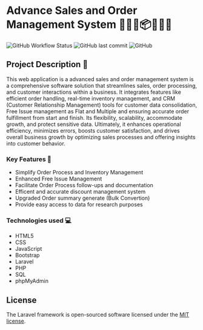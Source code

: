 # Advance Sales and Order Management System 🧑🏻‍💼📦💵🤝🏻

![GitHub Workflow Status](https://img.shields.io/github/workflow/status/user/repository/CI?style=flat-square)
![GitHub last commit](https://img.shields.io/github/last-commit/user/repository?style=flat-square)
![GitHub](https://img.shields.io/github/license/user/repository?style=flat-square)


## Project Description 📝

This web application is a advanced sales and order management system is a comprehensive software solution that streamlines sales, order processing, and customer interactions within a business. It integrates features like efficient order handling, real-time inventory management, and CRM (Customer Relationship Management) tools for customer data consolidation, Free Issue management as Flat and Multiple and ensuring accurate order fulfillment from start and finish. Its flexibility, scalability, accommodate growth, and protect sensitive data. Ultimately, it enhances operational efficiency, minimizes errors, boosts customer satisfaction, and drives overall business growth by optimizing sales processes and offering insights into customer behavior.


### Key Features 🔑

- Simplify Order Process and Inventory Management
- Enhanced Free Issue Management
- Facilitate Order Process follow-ups and documentation
- Efficent and accurate discount management system
- Upgraded Order summary generate (Bulk Convertion) 
- Provide easy access to data for research purposes


### Technologies used 💻

- HTML5
- CSS
- JavaScript
- Bootstrap
- Laravel
- PHP
- SQL
- phpMyAdmin

## License

The Laravel framework is open-sourced software licensed under the [MIT license](https://opensource.org/licenses/MIT).
